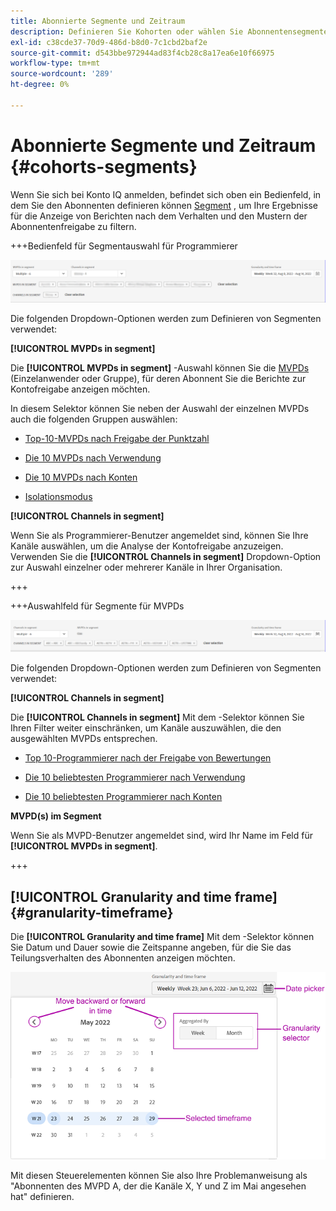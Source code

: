 ```yaml
---
title: Abonnierte Segmente und Zeitraum
description: Definieren Sie Kohorten oder wählen Sie Abonnentensegmente aus, um die Möglichkeiten zur Kontofreigabe und die Muster Ihrer Kanal-Viewer für die Verwendung grafischer Tools und Berichte in Konto IQ zu messen.
exl-id: c38cde37-70d9-486d-b8d0-7c1cbd2baf2e
source-git-commit: d543bbe972944ad83f4cb28c8a17ea6e10f66975
workflow-type: tm+mt
source-wordcount: '289'
ht-degree: 0%

---
```



# Abonnierte Segmente und Zeitraum {#cohorts-segments}

Wenn Sie sich bei Konto IQ anmelden, befindet sich oben ein Bedienfeld, in dem Sie den Abonnenten definieren können [Segment](/help/accountiq/product-concepts.md#segment-segmet-def) , um Ihre Ergebnisse für die Anzeige von Berichten nach dem Verhalten und den Mustern der Abonnentenfreigabe zu filtern.

<!--![](assets/segment-timeframe-panel.png)-->

+++Bedienfeld für Segmentauswahl für Programmierer

![](assets/segment-panel-programmer.png)

<!--![](assets/filter-panel.png)-->

Die folgenden Dropdown-Optionen werden zum Definieren von Segmenten verwendet:

**[!UICONTROL MVPDs in segment]**

Die **[!UICONTROL MVPDs in segment]** -Auswahl können Sie die [MVPDs](/help/accountiq/product-concepts.md#mvpd-def) (Einzelanwender oder Gruppe), für deren Abonnent Sie die Berichte zur Kontofreigabe anzeigen möchten.

In diesem Selektor können Sie neben der Auswahl der einzelnen MVPDs auch die folgenden Gruppen auswählen:

* [Top-10-MVPDs nach Freigabe der Punktzahl](/help/accountiq/product-concepts.md#top-mvpds-def)

* [Die 10 MVPDs nach Verwendung](/help/accountiq/product-concepts.md#top-mvpds-def)

* [Die 10 MVPDs nach Konten](/help/accountiq/product-concepts.md#top-mvpds-def)

* [Isolationsmodus](/help/accountiq/isolation-mode.md)

**[!UICONTROL Channels in segment]**

Wenn Sie als Programmierer-Benutzer angemeldet sind, können Sie Ihre Kanäle auswählen, um die Analyse der Kontofreigabe anzuzeigen. Verwenden Sie die **[!UICONTROL Channels in segment]** Dropdown-Option zur Auswahl einzelner oder mehrerer Kanäle in Ihrer Organisation.

+++

+++Auswahlfeld für Segmente für MVPDs

![](assets/segment-panel-mvpd.png)

Die folgenden Dropdown-Optionen werden zum Definieren von Segmenten verwendet:

**[!UICONTROL Channels in segment]**

Die **[!UICONTROL Channels in segment]** Mit dem -Selektor können Sie Ihren Filter weiter einschränken, um Kanäle auszuwählen, die den ausgewählten MVPDs entsprechen.

* [Top 10-Programmierer nach der Freigabe von Bewertungen](/help/accountiq/product-concepts.md#top-mvpds-def)

* [Die 10 beliebtesten Programmierer nach Verwendung](/help/accountiq/product-concepts.md#top-mvpds-def)

* [Die 10 beliebtesten Programmierer nach Konten](/help/accountiq/product-concepts.md#top-mvpds-def)

**MVPD(s) im Segment**

Wenn Sie als MVPD-Benutzer angemeldet sind, wird Ihr Name im Feld für **[!UICONTROL MVPDs in segment]**.

+++




<!--For example, you can define your segment as the "subscribers of the MVPD A that watched the channels X, Y, and Z".-->



## [!UICONTROL Granularity and time frame] {#granularity-timeframe}

Die **[!UICONTROL Granularity and time frame]** Mit dem -Selektor können Sie Datum und Dauer sowie die Zeitspanne angeben, für die Sie das Teilungsverhalten des Abonnenten anzeigen möchten.

![[!UICONTROL Granularity and timeframe]](assets/granularity-timeframe-weekwise.png)

Mit diesen Steuerelementen können Sie also Ihre Problemanweisung als &quot;Abonnenten des MVPD A, der die Kanäle X, Y und Z im Mai angesehen hat&quot; definieren.

